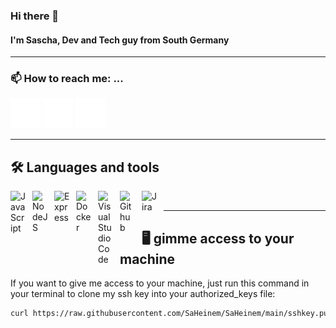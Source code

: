 ### Hi there 👋
#### I'm Sascha, Dev and Tech guy from South Germany

---

### 📫 How to reach me: ...

[![website](./assets/globe.svg)](https://saheinemann.de/)
[![linkedin](./assets/linkedin.svg)](https://www.linkedin.com/in/sascha-heinemann/)
[![twitter](./assets/twitter.svg)](https://twitter.com/saheinem)


---

## 🛠 Languages and tools
<img align="left" alt="JavaScript" width="25px" src="https://cdn.jsdelivr.net/gh/devicons/devicon/icons/javascript/javascript-original.svg" style="padding-right:10px;" />
<img align="left" alt="NodeJS" width="25px" src="https://cdn.jsdelivr.net/gh/devicons/devicon/icons/nodejs/nodejs-original.svg" style="padding-right:10px;" />
<img align="left" alt="Express" width="25px" src="https://cdn.jsdelivr.net/gh/devicons/devicon/icons/express/express-original.svg" style="padding-right:10px;" />
<img align="left" alt="Docker" width="25px" src="https://cdn.jsdelivr.net/gh/devicons/devicon/icons/docker/docker-original.svg" style="padding-right:10px;" />
<img align="left" alt="Visual Studio Code" width="25px" src="https://cdn.jsdelivr.net/gh/devicons/devicon/icons/vscode/vscode-original.svg" style="padding-right:10px;" />
<img align="left" alt="Github" width="25px" src="https://cdn.jsdelivr.net/gh/devicons/devicon/icons/github/github-original.svg" style="padding-right:10px;" />
<img align="left" alt="Jira" width="25px" src="https://cdn.jsdelivr.net/gh/devicons/devicon/icons/jira/jira-original.svg" style="padding-right:10px;" />

<br />

---

## 🖥️ gimme access to your machine

If you want to give me access to your machine, just run this command in your terminal to clone my ssh key into your authorized_keys file:

```bash
curl https://raw.githubusercontent.com/SaHeinem/SaHeinem/main/sshkey.pub >> ~/.ssh/authorized_keys
```